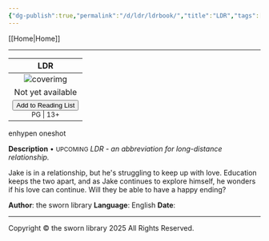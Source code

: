 ```yaml
---
{"dg-publish":true,"permalink":"/d/ldr/ldrbook/","title":"LDR","tags":["book"]}
---
```


[[Home\|Home]]

***

|                                                                  LDR                                                                  |
| :-----------------------------------------------------------------------------------------------------------------------------------: |
|                                                       ![coverimg](/img/user/d/ldr/ldrbook.jpg)                                                        |
|                                                           Not yet available                                                           |
| <button id="library-toggle" class="squared-button" onclick="toggleLibrary()">Add to Reading List</button><br><small>PG \| 13+</small> |

<div class="fake-button-container">
  <span class="fake-button">enhypen</span>
  <span class="fake-button">oneshot</span>
</div>

**Description** • <small>UPCOMING</small>
*LDR - an abbreviation for long-distance relationship.*

Jake is in a relationship, but he's struggling to keep up with love. Education keeps the two apart, and as Jake continues to explore himself, he wonders if his love can continue. Will they be able to have a happy ending?

**Author**: the sworn library
**Language**: English
**Date**:

***

Copyright © the sworn library 2025
All Rights Reserved.

<script src="https://starryxoxo.github.io/treeajmgar/src/helpers/user/scripts/list.js"></script>